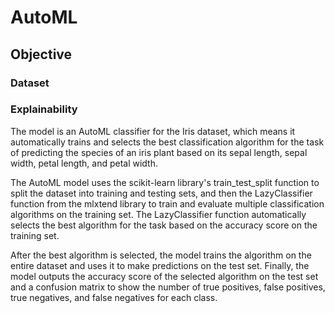 # AutoML
## Objective
### Dataset
### Explainability
The model is an AutoML classifier for the Iris dataset, which means it automatically trains and selects the best classification algorithm for the task of predicting the species of an iris plant based on its sepal length, sepal width, petal length, and petal width.

The AutoML model uses the scikit-learn library's train_test_split function to split the dataset into training and testing sets, and then the LazyClassifier function from the mlxtend library to train and evaluate multiple classification algorithms on the training set. The LazyClassifier function automatically selects the best algorithm for the task based on the accuracy score on the training set.

After the best algorithm is selected, the model trains the algorithm on the entire dataset and uses it to make predictions on the test set. Finally, the model outputs the accuracy score of the selected algorithm on the test set and a confusion matrix to show the number of true positives, false positives, true negatives, and false negatives for each class.